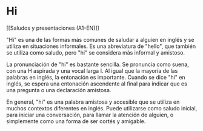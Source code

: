 # Hi

[[Saludos y presentaciones (A1-EN)]]

"Hi" es una de las formas más comunes de saludar a alguien en inglés y se utiliza en situaciones informales. Es una abreviatura de "hello", que también se utiliza como saludo, pero "hi" se considera más informal y amistoso.

La pronunciación de "hi" es bastante sencilla. Se pronuncia como suena, con una H aspirada y una vocal larga I. Al igual que la mayoría de las palabras en inglés, la entonación es importante. Cuando se dice "hi" en inglés, se espera una entonación ascendente al final para indicar que es una pregunta o una declaración amistosa.

En general, "hi" es una palabra amistosa y accesible que se utiliza en muchos contextos diferentes en inglés. Puede utilizarse como saludo inicial, para iniciar una conversación, para llamar la atención de alguien, o simplemente como una forma de ser cortés y amigable.